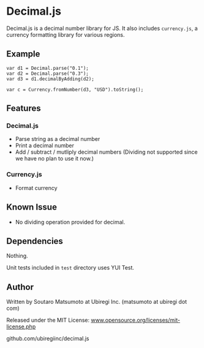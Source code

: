 # Decimal.js

Decimal.js is a decimal number library for JS.
It also includes `currency.js`, a currency formatting library for various regions.

## Example

    var d1 = Decimal.parse("0.1");
    var d2 = Decimal.parse("0.3");
    var d3 = d1.decimalByAdding(d2);
    
    var c = Currency.fromNumber(d3, "USD").toString();

## Features

### Decimal.js

* Parse string as a decimal number
* Print a decimal number
* Add / subtract / mutliply decimal numbers 
  (Dividing not supported since we have no plan to use it now.)

### Currency.js

* Format currency

## Known Issue

* No dividing operation provided for decimal.

## Dependencies

Nothing.

Unit tests included in `test` directory uses YUI Test.

## Author

Written by Soutaro Matsumoto at Ubiregi Inc. (matsumoto at ubiregi dot com)

Released under the MIT License: www.opensource.org/licenses/mit-license.php

github.com/ubiregiinc/decimal.js


